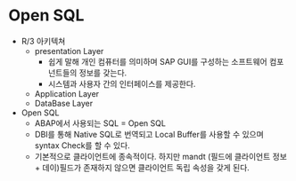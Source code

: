 # Open SQL

* R/3 아키텍쳐
  * presentation Layer
    * 쉽게 말해 개인 컴퓨터를 의미하며 SAP GUI를 구성하는 소프트웨어 컴포넌트들의 정보를 갖는다.
    * 시스템과 사용자 간의 인터페이스를 제공한다.
  * Application Layer
  * DataBase Layer
* Open SQL
  * ABAP에서 사용되는 SQL = Open SQL
  * DBI를 통해 Native SQL로 번역되고 Local Buffer를 사용할 수 있으며 syntax Check를 할 수 있다.
  * 기본적으로 클라이언트에 종속적이다. 하지만 mandt \(필드에 클라이언트 정보 +  데이\)필드가 존재하지 않으면 클라이언트 독립 속성을 갖게 된다. 



